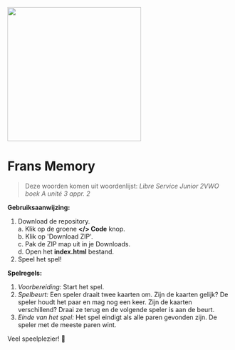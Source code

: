 <a href="#"><img src=https://www.gomarus.nl/images/logo-50jaar.png width="300" align="center"/></a>

# Frans Memory

> Deze woorden komen uit woordenlijst: <i>Libre Service Junior 2VWO boek A unité 3 appr. 2</i>

<b>Gebruiksaanwijzing:</b>
1. Download de repository. <br>
     a. Klik op de groene <b></> Code</b> knop. <br>
     b. Klik op 'Download ZIP'. <br>
     c. Pak de ZIP map uit in je Downloads. <br>
     d. Open het <b>index.html</b> bestand.<br>
2. Speel het spel!

<b>Spelregels:</b>
1. <i>Voorbereiding:</i>
Start het spel.
2. <i>Spelbeurt:</i>
Een speler draait twee kaarten om.
Zijn de kaarten gelijk? De speler houdt het paar en mag nog een keer.
Zijn de kaarten verschillend? Draai ze terug en de volgende speler is aan de beurt.
3. <i>Einde van het spel:</i>
Het spel eindigt als alle paren gevonden zijn.
De speler met de meeste paren wint.

Veel speelplezier! 🎴
